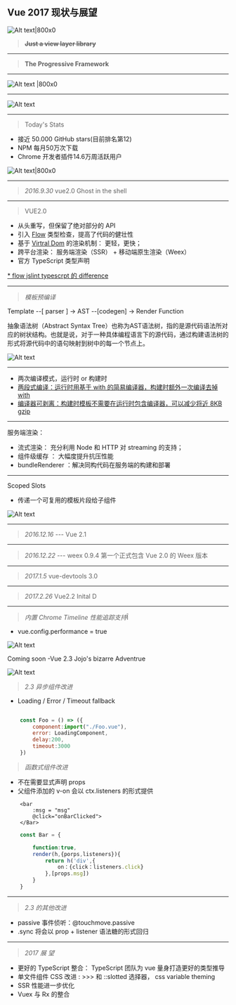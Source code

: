 
Vue 2017 现状与展望
--------------------------


![Alt text|800x0](./1491814322591.png)



> **~~Just  a view layer library~~**

-----------------------------------


> **The Progressive Framework**


-----------------------------------

![Alt text |800x0](./IMG_0244.JPG)


-----------------------------------

![Alt text](./IMG_0245.JPG)

-----------------------------------

> Today's Stats
- 接近 50.000 GitHub stars(目前排名第12)
- NPM 每月50万次下载
-  Chrome 开发者插件14.6万周活跃用户



![Alt text|800x0](./IMG_0248.JPG)


-----------------------------------

> *2016.9.30*  vue2.0 Ghost in the shell

-----------------------------------


> VUE2.0
- 从头重写，但保留了绝对部分的 API
- 引入 [Flow](http://www.cnblogs.com/owenyang/p/4129366.html) 类型检查，提高了代码的健壮性
- 基于 [Virtral Dom](http://www.cnblogs.com/justany/archive/2015/04/08/4401118.html) 的渲染机制： 更轻，更快；
- 跨平台渲染： 服务端渲染（SSR） + 移动端原生渲染（Weex）
- 官方 TypeScript 类型声明

[* flow jslint typescrpt 的 difference](https://segmentfault.com/a/1190000005150319) 


-----------------------------------
> *模板预编译*

Template --[ parser ] -> AST --[codegen] -> Render Function


抽象语法树（Abstract Syntax Tree）也称为AST语法树，指的是源代码语法所对应的树状结构。也就是说，对于一种具体编程语言下的源代码，通过构建语法树的形式将源代码中的语句映射到树中的每一个节点上。

![Alt text](./1491792874269.png)

-----------------------------------
- 两次编译模式，运行时 or 构建时
- [两段式编译：运行时用基于 with 的简易编译器，构建时额外一次编译去掉 with](https://www.zhihu.com/question/49929356?sort=created)
- [编译器可剥离：构建时模板不需要在运行时包含编译器，可以减少将近 8KB gzip](http://www.codesec.net/view/487394.html)

-----------------------------------
服务端渲染：

- 流式渲染： 充分利用 Node 和 HTTP 对 streaming 的支持；
- 组件级缓存 ： 大幅度提升抗压性能
- bundleRenderer ：解决同构代码在服务端的构建和部署

-----------------------------------
Scoped Slots

- 传递一个可复用的模板片段给子组件

![Alt text](./1491793063223.png)


-----------------------------------

> *2016.12.16*  --- Vue 2.1

-----------------------------------

> *2016.12.22* --- weex 0.9.4 第一个正式包含 Vue 2.0 的 Weex 版本


-----------------------------------

> *2017.1.5* vue-devtools 3.0

-----------------------------------

> *2017.2.26* Vue2.2 Inital D

-----------------------------------
> *内置 Chrome Timeline 性能追踪支持*Î
- vue.config.performance = true

![Alt text](./1491793401971.png)

Coming soon -Vue 2.3 Jojo's bizarre Adventrue

![Alt text](./1491793469735.png)


> *2.3 异步组件改进*

- Loading / Error / Timeout fallback


``` javascript
		
	const Foo = () => ({
		component:import("./Foo.vue"),
		error: LoadingComponent,
		delay:200,
		timeout:3000	
	})

```


> *函数式组件改进*

- 不在需要显式声明 props
- 父组件添加的 v-on 会以 ctx.listeners 的形式提供

``` vbscript-html
	<bar
		:msg = "msg"
		@click="onBarClicked">
	</Bar>	
```

``` javascript
	const Bar = {

		function:true,
		render(h,{porps,listeners}){
			return h('div',{
				on：{click：listeners.click}
			},[props.msg])
		}
	}
```

-----------------------------------

> *2.3 的其他改进*

- passive 事件侦听：@touchmove.passive
- .sync 将会以 prop + listener 语法糖的形式回归


-----------------------------------

> *2017 展 望*

- 更好的 TypeScript 整合： TypeScript 团队为 vue 量身打造更好的类型推导
- 单文件组件 CSS 改进 : >>> 和 ::slotted 选择器， css variable theming
- SSR 性能进一步优化
- Vuex 与 Rx 的整合















